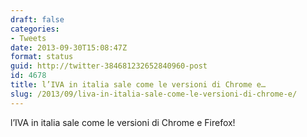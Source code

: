 ```yaml
---
draft: false
categories:
- Tweets
date: 2013-09-30T15:08:47Z
format: status
guid: http://twitter-384681232652840960-post
id: 4678
title: l’IVA in italia sale come le versioni di Chrome e…
slug: /2013/09/liva-in-italia-sale-come-le-versioni-di-chrome-e/
---
```


l’IVA in italia sale come le versioni di Chrome e Firefox!